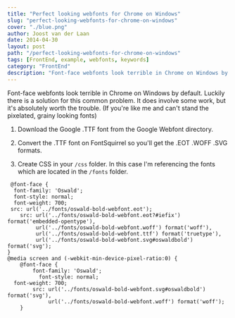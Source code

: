 ```yaml
---
title: "Perfect looking webfonts for Chrome on Windows"
slug: "perfect-looking-webfonts-for-chrome-on-windows"
cover: "./blue.png"
author: Joost van der Laan
date: 2014-04-30
layout: post
path: "/perfect-looking-webfonts-for-chrome-on-windows"
tags: [FrontEnd, example, webfonts, keywords]
category: "FrontEnd"
description: "Font-face webfonts look terrible in Chrome on Windows by default. Luckily there is a solution for this common problem."
---
```


Font-face webfonts look terrible in Chrome on Windows by default. Luckily there is a solution for this common problem. It does involve some work, but it's absolutely worth the trouble. (If you're like me and can't stand the pixelated, grainy looking fonts)

<!-- <figure class="floatRight">
	<img style="height: 310px;" src="./Gutenberg.jpg" alt="Gutenberg">
	<figcaption>Johannes Gutenberg</figcaption>
</figure> -->

1.  Download the Google .TTF font from the Google Webfont directory.

2.  Convert the .TTF font on FontSquirrel so you'll get the .EOT .WOFF .SVG formats.

3.  Create CSS in your `/css` folder. In this case I'm referencing the fonts which are located in the `/fonts` folder.

```language-css
 @font-face {
  font-family: 'Oswald';
  font-style: normal;
  font-weight: 700;
 src: url('../fonts/oswald-bold-webfont.eot');
    src: url('../fonts/oswald-bold-webfont.eot?#iefix') format('embedded-opentype'),
         url('../fonts/oswald-bold-webfont.woff') format('woff'),
         url('../fonts/oswald-bold-webfont.ttf') format('truetype'),
         url('../fonts/oswald-bold-webfont.svg#oswaldbold') format('svg');
}
@media screen and (-webkit-min-device-pixel-ratio:0) {
    @font-face {
        font-family: 'Oswald';
          font-style: normal;
  font-weight: 700;
        src: url('../fonts/oswald-bold-webfont.svg#oswaldbold') format('svg'),
             url('../fonts/oswald-bold-webfont.woff') format('woff');
    }
```

